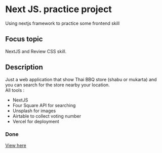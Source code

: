 # Next JS. practice project  
Using nextjs framework to practice some frontend skill  

## Focus topic  
NextJS and Review CSS skill.  

## Description  
Just a web application that show Thai BBQ store (shabu or mukarta) and you can search for the store nearby your location.   
All tools :  
- NextJS  
- Four Square API for searching  
- Unsplash for images
- Airtable to collect voting number  
- Vercel for deployment  
  
### Done 
<a href="https://nextjs-mukarta.vercel.app/">View here</a>